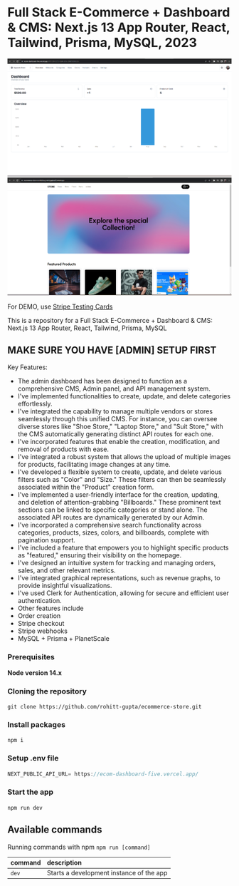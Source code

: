 # Full Stack E-Commerce + Dashboard & CMS: Next.js 13 App Router, React, Tailwind, Prisma, MySQL, 2023

![Image of E commerce admin dashboard](./public/ecom%20demo.png)
![Image of E-commerce client page](./public/ecom-demo-store.png)

For DEMO, use [Stripe Testing Cards](https://stripe.com/docs/testing)

This is a repository for a Full Stack E-Commerce + Dashboard & CMS: Next.js 13 App Router, React, Tailwind, Prisma, MySQL

## MAKE SURE YOU HAVE [ADMIN] SETUP FIRST

Key Features:

- The admin dashboard has been designed to function as a comprehensive CMS, Admin panel, and API management system.
- I've implemented functionalities to create, update, and delete categories effortlessly.
- I've integrated the capability to manage multiple vendors or stores seamlessly through this unified CMS. For instance, you can oversee diverse stores like "Shoe Store," "Laptop Store," and "Suit Store," with the CMS automatically generating distinct API routes for each one.
- I've incorporated features that enable the creation, modification, and removal of products with ease.
- I've integrated a robust system that allows the upload of multiple images for products, facilitating image changes at any time.
- I've developed a flexible system to create, update, and delete various filters such as "Color" and "Size." These filters can then be seamlessly associated within the "Product" creation form.
- I've implemented a user-friendly interface for the creation, updating, and deletion of attention-grabbing "Billboards." These prominent text sections can be linked to specific categories or stand alone. The associated API routes are dynamically generated by our Admin.
- I've incorporated a comprehensive search functionality across categories, products, sizes, colors, and billboards, complete with pagination support.
- I've included a feature that empowers you to highlight specific products as "featured," ensuring their visibility on the homepage.
- I've designed an intuitive system for tracking and managing orders, sales, and other relevant metrics.
- I've integrated graphical representations, such as revenue graphs, to provide insightful visualizations.
- I've used Clerk for Authentication, allowing for secure and efficient user authentication.
- Other features include
- Order creation
- Stripe checkout
- Stripe webhooks
- MySQL + Prisma + PlanetScale

### Prerequisites

**Node version 14.x**

### Cloning the repository

```shell
git clone https://github.com/rohitt-gupta/ecommerce-store.git
```

### Install packages

```shell
npm i
```

### Setup .env file

```js
NEXT_PUBLIC_API_URL= https://ecom-dashboard-five.vercel.app/
```

### Start the app

```shell
npm run dev
```

## Available commands

Running commands with npm `npm run [command]`

| command         | description                              |
| :-------------- | :--------------------------------------- |
| `dev`           | Starts a development instance of the app |